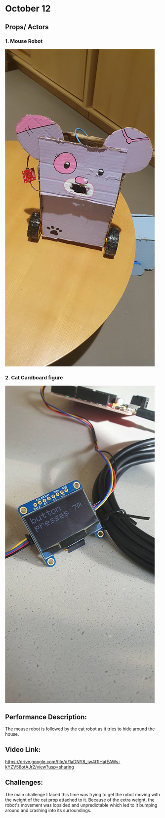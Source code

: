 # October 12
## Props/ Actors
### 1. Mouse Robot
 ![Alt Text](https://github.com/BaraaAlJorf/PerformingRobots/blob/master/October12/20201011_230649.jpg)
### 2. Cat Cardboard figure
 ![Alt Text](https://github.com/BaraaAlJorf/PerformingRobots/blob/master/September%2028/20200927_154845.jpg)

## Performance Description:
The mouse robot is followed by the cat robot as it tries to hide around the house.

## Video Link:
 https://drive.google.com/file/d/1aDNY8_jw4f1IHatEAWs-kYZV58otAJr2/view?usp=sharing
 
## Challenges: 
The main challenge I faced this time was trying to get the robot moving with the weight of the cat prop attached to it. Because of the extra weight, the robot's movement was lopsided and unpredictable which led to it bumping around and crashing into its surroundings.
